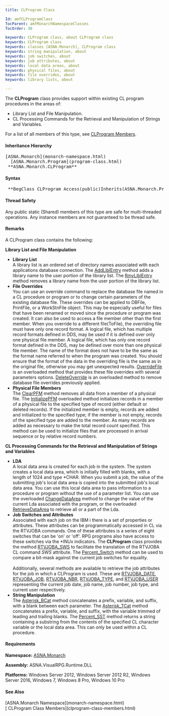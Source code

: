 ```yaml
---
title: CLProgram Class

Id: amfCLProgramClass
TocParent: amfMonarchNamespaceClasses
TocOrder: 30

keywords: CLProgram class, about CLProgram class
keywords: CLProgram class
keywords: classes [ASNA.Monarch], CLProgram class
keywords: string manipulation, about
keywords: job switches, about
keywords: job attributes, about
keywords: local data areas, about
keywords: physical files, about
keywords: file overrides, about
keywords: library lists, about

---
```


The **CLProgram** class provides support within existing CL program procedures in the areas of:

- Library List and File Manipulation.
- CL Processing Commands for the Retrieval and
        Manipulation of Strings and Variables.

For a list of all members of this type, see [CLProgram Members](clprogram-class-members.html).

#### Inheritance Hierarchy
<pre>[ASNA.Monarch](monarch-namespace.html)       
  [ASNA.Monarch.Program](program-class.html)       
 **ASNA.Monarch.CLProgram**  </pre>

#### Syntax
<pre class="syntax"> **BegClass CLProgram Access(public)Inherits(ASNA.Monarch.Program)**       </pre>

#### Thread Safety
Any public static (Shared) members of this type are safe for multi-threaded operations. Any instance members are not guaranteed to be thread safe.

#### Remarks
A CLProgram class contains the following:

**Library List and File Manipulation** 

- **Library List** 
          <br clear="none" />A library list is an ordered set of
        directory names associated with each applications database
        connection. The 
        [
        AddLiblEntry](clprogram-class-add-libl-entry-methods.html) method adds a library name to the user
        portion of the library list. The 
        [
        RmvLiblEntry](clprogram-class-rmv-libl-entry-method.html) method removes a library name from the user
        portion of the library list.
- **File Overrides** 
          <br clear="none" />You can use an override command to
        replace the database file named in a CL procedure or
        program or to change certain parameters of the existing
        database file. These overrides can be applied to DBFile,
        PrintFile, or a WorkStnFile object. This may be especially
        useful for files that have been renamed or moved since the
        procedure or program was created. It can also be used to
        access a file member other than the first member. When you
        override to a different file(ToFile), the overriding file
        must have only one record format. A logical file, which has
        multiple record formats defined in DDS, may be used if it
        is defined over only one physical file member. A logical
        file, which has only one record format defined in the DDS,
        may be defined over more than one physical file member. The
        name of the format does not have to be the same as the
        format name referred to when the program was created. You
        should ensure that the format of the data in the overriding
        file is the same as in the original file, otherwise you may
        get unexpected results. 
        [
        OverrideFile](clprogram-class-override-file-methods.html) is an overloaded method that provides these
        file overrides with several parameters options. 
        [
        DeleteOverride](clprogram-class-delete-override-methods.html) is an overloaded method to remove
        database file overrides previously applied.
- **Physical File Members** 
          <br clear="none" />The 
        [ClearPFM](clprogram-class-clear-pfm-method.html) method removes all data from a member of a
        physical file. The 
        [InitializePFM](clprogram-classInitialize-pfm-methods.html) 
		overloaded method initializes records in a
        member of a physical file to the specified type of record
        (either default or deleted records). If the initialized
        member is empty, records are added and initialized to the
        specified type; if the member is not empty, records of the
        specified type are added to the member. As many records are
        added as necessary to make the total record count
        specified. This method can be used to initialize files that
        are processed in arrival sequence or by relative record
        numbers.

**CL Processing Commands for the Retrieval and Manipulation of Strings and Variables** 

- **LDA** <br clear="none" />A local data area is created for each job in the system. The system creates a local data area, which is initially filled with blanks, with a length of 1024 and type *CHAR. When you submit a job, the value of the submitting job's local data area is copied into the submitted job's local data area. You can use this local data area to pass information to a procedure or program without the use of a parameter list. You can use the overloaded [ ChangeDataArea](clprogram-class-change-data-area-methods.html) method to change the value of the current Lda associated with the program, or the overloaded [ RetrieveDataArea](clprogram-class-retrieve-data-area-methods.html) to retrieve all or a part of the Lda.
- **Job Switches and Attributes
        <br clear="none" />**  Associated with each job on
        the IBM i there is a set of properties or
        attributes. These attributes can be programmatically
        accessed in CL via the RTVJOBA commands. One of these
        attributes is a series of eight switches that can
        be 'on' or 'off'. RPG programs also have access to these
        switches via the *INUx indicators. The 
 **CLProgram**  class provides the method 
        [
        RTVJOBA_SWS](clprogram-class-rtv-joba-sws-method.html) to facilitate the translation of the RTVJOBA
        CL command 
 *SWS*  attribute. The 
        [
        Percent_Switch](clprogram-class-percent-switch-method.html) method can be used to compare a bit-mask
        against the current job switches for equality.
        <br clear="none" /><br clear="none" />Additionally, several methods are
        available to retrieve the job attributes for the job
        in which a CLProgram is used. These are 
        [
        RTVJOBA_DATE](clprogram-class-rtv-joba-date-method.html), 
        [
        RTVJOBA_JOB](clprogram-class-rtv-joba-job-method.html), 
        [
        RTVJOBA_NBR](clprogram-class-rtv-joba-nbr-method.html), 
        [
        RTVJOBA_TYPE](clprogram-class-rtv-joba-type-method.html), and 
        [
        RTVJOBA_USER](clprogram-class-rtv-joba-user-method.html) representing the current job date, job
        name, job number, job type, and current
        user respectively.
- **String Manipulation** 
          <br clear="none" />The 
        [
        Asterisk_BCat](clprogram-class-asterisk-bcat-method.html) method concatenates a prefix, variable,
        and suffix, with a blank between each parameter. The 
        [
        Asterisk_TCat](clprogram-class-asterisk-tcat-method.html) method concatenates a prefix, variable,
        and suffix, with the variable trimmed of leading and
        trailing blanks. The 
        [
        Percent_SST](clprogram-class-percent-sst-method.html) method returns a string containing a
        substring from the contents of the specified CL character
        variable or the local data area. This can only be used
        within a CL procedure.

<!-- start -->

#### Requirements
**Namespace:** [ASNA.Monarch](monarch-namespace.html)

**Assembly:** ASNA.VisualRPG.Runtime.DLL 

**Platforms:** Windows Server 2012, Windows Server 2012 R2, Windows Server 2016, Windows 7, Windows 8 Pro, Windows 10 Pro
<!-- end -->

#### See Also
<dl><dt>
        [ASNA.Monarch
        Namespace](monarch-namespace.html)
        <br clear="none" />
        [
        CLProgram Class Members](clprogram-class-members.html)
      </dt></dl>

